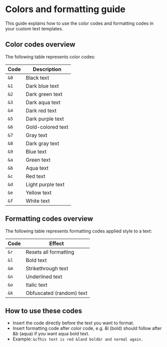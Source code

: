 # Colors and formatting guide

This guide explains how to use the color codes and formatting codes in your custom text templates.

## Color codes overview

The following table represents color codes:

| Code  | Description       |
|-------|-------------------|
| `&0`  | Black text        |
| `&1`  | Dark blue text    |
| `&2`  | Dark green text   |
| `&3`  | Dark aqua text    |
| `&4`  | Dark red text     |
| `&5`  | Dark purple text  |
| `&6`  | Gold-colored text |
| `&7`  | Gray text         |
| `&8`  | Dark gray text    |
| `&9`  | Blue text         |
| `&a`  | Green text        |
| `&b`  | Aqua text         |
| `&c`  | Red text          |
| `&d`  | Light purple text |
| `&e`  | Yellow text       |
| `&f`  | White text        |

## Formatting codes overview

The following table represents formatting codes applied style to a text:

| Code  | Effect                 |
|-------|------------------------|
| `&r`  | Resets all formatting  |
| `&l`  | Bold text              |
| `&m`  | Strikethrough text     |
| `&n`  | Underlined text        |
| `&o`  | Italic text            |
| `&k`  | Obfuscated (random) text|

## How to use these codes

- Insert the code directly before the text you want to format.
- Insert formatting code after color code, e.g. &l (bold) should follow after &b (aqua) if you want aqua bold text.
- Example: `&cThis text is red &land bold&r and normal again.`
